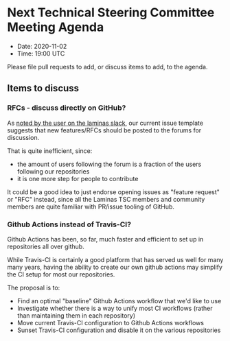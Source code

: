 # Next Technical Steering Committee Meeting Agenda

- Date: 2020-11-02
- Time: 19:00 UTC

Please file pull requests to add, or discuss items to add, to the agenda.

## Items to discuss

### RFCs - discuss directly on GitHub?

As [noted by the user on the laminas slack](https://laminas.slack.com/archives/C4QBQUEG5/p1602604527127400), our current issue template suggests that
new features/RFCs should be posted to the forums for discussion.

That is quite inefficient, since:

 * the amount of users following the forum is a fraction of the users following our repositories
 * it is one more step for people to contribute

It could be a good idea to just endorse opening issues as "feature request" or "RFC" instead, since all the Laminas TSC members and community members
are quite familiar with PR/issue tooling of GitHub.

### Github Actions instead of Travis-CI?

Github Actions has been, so far, much faster and efficient to set up in repositories all over github.

While Travis-CI is certainly a good platform that has served us well for many many years, having the ability to create our own github actions may simplify
the CI setup for most our repositories.

The proposal is to:

 * Find an optimal "baseline" Github Actions workflow that we'd like to use
 * Investigate whether there is a way to unify most CI workflows (rather than maintaining them in each repository)
 * Move current Travis-CI configuration to Github Actions workflows
 * Sunset Travis-CI configuration and disable it on the various repositories
